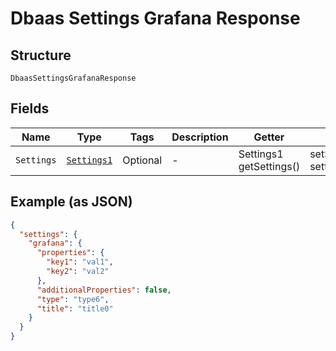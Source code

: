 
# Dbaas Settings Grafana Response

## Structure

`DbaasSettingsGrafanaResponse`

## Fields

| Name | Type | Tags | Description | Getter | Setter |
|  --- | --- | --- | --- | --- | --- |
| `Settings` | [`Settings1`](../../doc/models/settings-1.md) | Optional | - | Settings1 getSettings() | setSettings(Settings1 settings) |

## Example (as JSON)

```json
{
  "settings": {
    "grafana": {
      "properties": {
        "key1": "val1",
        "key2": "val2"
      },
      "additionalProperties": false,
      "type": "type6",
      "title": "title0"
    }
  }
}
```

